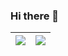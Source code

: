 ### Hi there 👋
| <a href="https://github.com/BenSunWhiteBoard/github-readme-stats"><img align="center" src="https://github-readme-stats.vercel.app/api?username=BenSunWhiteBoard&count_private=true&show_icons=true&theme=radical&hide=issues" /></a> | <a href="https://github.com/BenSunWhiteBoard/github-readme-stats"><img align="center" src="https://github-readme-stats.vercel.app/api/top-langs/?username=BenSunWhiteBoard&hide=jupyter%20notebook&show_icons=true&theme=radical&layout=compact" /></a> |
| ------------- | ------------- |

<!--
**BenSunWhiteBoard/BenSunWhiteBoard** is a ✨ _special_ ✨ repository because its `README.md` (this file) appears on your GitHub profile.

Here are some ideas to get you started:

- 🔭 I’m currently working on ...
- 🌱 I’m currently learning ...
- 👯 I’m looking to collaborate on ...
- 🤔 I’m looking for help with ...
- 💬 Ask me about ...
- 📫 How to reach me: ...
- 😄 Pronouns: ...
- ⚡ Fun fact: ...
-->
